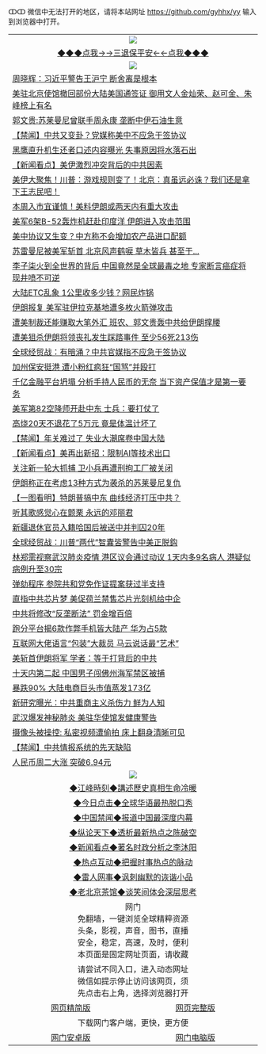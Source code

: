 ↀↀ 微信中无法打开的地区，请将本站网址 https://github.com/gyhhx/yy 输入到浏览器中打开。 

 <table>
  <tr>
    <td colspan="2" align=center><img src="https://github.com/gyhhx/image-upload/blob/master/3t.jpg"></td>
 </tr>
 <tr><td colspan="2" align="center"><a href="https://xball.casa/oo.aspx?name=ogQuit&key=eqxowaguscvmxdgc&from=yy">◆◆◆点我→→三退保平安←←点我◆◆◆</a></td></tr>
  <tr>
    <td colspan="2" align=center><img src="https://cdn.jsdelivr.net/gh/gyoupiodf/im1/%E7%BD%91%E9%97%A8%E6%96%B0%E9%97%BB1.jpg"></td>
 </tr>
<tr><td colspan="2" align="left"><a href="https://xball.casa/oo.aspx?name=c1115375&key=eqxowaguscvmxdgc&from=gy">周晓辉：习近平警告王沪宁 断舍离是根本</a></td></tr>
<tr><td colspan="2" align="left"><a href="https://xball.casa/oo.aspx?name=c1115392&key=eqxowaguscvmxdgc&from=gy">美驻北京使馆撤回部份大陆美国通签证 御用文人金灿荣、赵可金、朱峰榜上有名</a></td></tr>
<tr><td colspan="2" align="left"><a href="https://xball.casa/oo.aspx?name=c1115377&key=eqxowaguscvmxdgc&from=gy">郭文贵:苏莱曼尼曾联手周永康 垄断中伊石油生意</a></td></tr>
<tr><td colspan="2" align="left"><a href="https://xball.casa/oo.aspx?name=c1115400&key=eqxowaguscvmxdgc&from=gy">【禁闻】中共又变卦？党媒称美中不应急于签协议</a></td></tr>
<tr><td colspan="2" align="left"><a href="https://xball.casa/oo.aspx?name=c1115403&key=eqxowaguscvmxdgc&from=gy">黑鹰直升机生还者口述内容曝光 失事原因将水落石出</a></td></tr>
<tr><td colspan="2" align="left"><a href="https://xball.casa/oo.aspx?name=c1115346&key=eqxowaguscvmxdgc&from=gy">【新闻看点】美伊激烈冲突背后的中共因素</a></td></tr>
<tr><td colspan="2" align="left"><a href="https://xball.casa/oo.aspx?name=c1115334&key=eqxowaguscvmxdgc&from=gy">美伊大聚焦！川普：游戏规则变了！北京：真虽远必诛？我们还是拿下王志民吧！</a></td></tr>
<tr><td colspan="2" align="left"><a href="https://xball.casa/oo.aspx?name=c1115305&key=eqxowaguscvmxdgc&from=gy">本周入市宜谨慎！美料伊朗或两天内有重大攻击</a></td></tr>
<tr><td colspan="2" align="left"><a href="https://xball.casa/oo.aspx?name=c1115401&key=eqxowaguscvmxdgc&from=gy">美军6架B-52轰炸机赶赴印度洋 伊朗进入攻击范围</a></td></tr>
<tr><td colspan="2" align="left"><a href="https://xball.casa/oo.aspx?name=c1115348&key=eqxowaguscvmxdgc&from=gy">美中协议又生变？中方称不会增加农产品进口配额</a></td></tr>
<tr><td colspan="2" align="left"><a href="https://xball.casa/oo.aspx?name=c1115414&key=eqxowaguscvmxdgc&from=gy">苏雷曼尼被美军斩首 北京风声鹤唳 草木皆兵 甚至于...</a></td></tr>
<tr><td colspan="2" align="left"><a href="https://xball.casa/oo.aspx?name=c1115350&key=eqxowaguscvmxdgc&from=gy">李子柒火到全世界的背后 中国竟然是全球最毒之地 专家断言癌症将现井喷不可逆</a></td></tr>
<tr><td colspan="2" align="left"><a href="https://xball.casa/oo.aspx?name=c1115293&key=eqxowaguscvmxdgc&from=gy">大陆ETC乱象 1公里收多少钱？网民炸锅</a></td></tr>
<tr><td colspan="2" align="left"><a href="https://xball.casa/oo.aspx?name=c1115408&key=eqxowaguscvmxdgc&from=gy">伊朗报复 美军驻伊拉克基地遭多枚火箭弹攻击</a></td></tr>
<tr><td colspan="2" align="left"><a href="https://xball.casa/oo.aspx?name=c1115318&key=eqxowaguscvmxdgc&from=gy">遭美制裁还能赚取大笔外汇 班农、郭文贵轰中共给伊朗撑腰</a></td></tr>
<tr><td colspan="2" align="left"><a href="https://xball.casa/oo.aspx?name=c1115306&key=eqxowaguscvmxdgc&from=gy">遭美狙杀伊朗将领丧礼发生踩踏事件 至少56死213伤</a></td></tr>
<tr><td colspan="2" align="left"><a href="https://xball.casa/oo.aspx?name=c1115303&key=eqxowaguscvmxdgc&from=gy">全球经贸战：有暗涌？中共官媒指不应急于签协议</a></td></tr>
<tr><td colspan="2" align="left"><a href="https://xball.casa/oo.aspx?name=c1115374&key=eqxowaguscvmxdgc&from=gy">加州保安挺港 遭小粉红疯狂“国骂”并殴打</a></td></tr>
<tr><td colspan="2" align="left"><a href="https://xball.casa/oo.aspx?name=c1115333&key=eqxowaguscvmxdgc&from=gy">千亿金融平台坍塌 分析手持人民币的无奈 当下资产保值才是第一要务</a></td></tr>
<tr><td colspan="2" align="left"><a href="https://xball.casa/oo.aspx?name=c1115410&key=eqxowaguscvmxdgc&from=gy">美军第82空降师开赴中东 士兵：要打仗了</a></td></tr>
<tr><td colspan="2" align="left"><a href="https://xball.casa/oo.aspx?name=c1115355&key=eqxowaguscvmxdgc&from=gy">高烧20天不退花了5万元 竟是体温计坏了</a></td></tr>
<tr><td colspan="2" align="left"><a href="https://xball.casa/oo.aspx?name=c1115380&key=eqxowaguscvmxdgc&from=gy">【禁闻】年关难过了 失业大潮席卷中国大陆</a></td></tr>
<tr><td colspan="2" align="left"><a href="https://xball.casa/oo.aspx?name=c1115328&key=eqxowaguscvmxdgc&from=gy">【新闻看点】美再出新招：限制AI等技术出口</a></td></tr>
<tr><td colspan="2" align="left"><a href="https://xball.casa/oo.aspx?name=c1115390&key=eqxowaguscvmxdgc&from=gy">关注新一轮大抓捕 卫小兵再遭刑拘工厂被关闭</a></td></tr>
<tr><td colspan="2" align="left"><a href="https://xball.casa/oo.aspx?name=c1115364&key=eqxowaguscvmxdgc&from=gy">伊朗称正在考虑13种方式为袭杀的苏莱曼尼复仇</a></td></tr>
<tr><td colspan="2" align="left"><a href="https://xball.casa/oo.aspx?name=c1115300&key=eqxowaguscvmxdgc&from=gy">【一图看明】特朗普搞中东 曲线经济打压中共？</a></td></tr>
<tr><td colspan="2" align="left"><a href="https://xball.casa/oo.aspx?name=c1115402&key=eqxowaguscvmxdgc&from=gy">听其歌感觉心在颤栗 永远的邓丽君</a></td></tr>
<tr><td colspan="2" align="left"><a href="https://xball.casa/oo.aspx?name=c1115370&key=eqxowaguscvmxdgc&from=gy">新疆退休官员入籍哈国后被送中并判囚20年</a></td></tr>
<tr><td colspan="2" align="left"><a href="https://xball.casa/oo.aspx?name=c1115302&key=eqxowaguscvmxdgc&from=gy">全球经贸战：川普“两代”智囊皆警告中美正脱鈎</a></td></tr>
<tr><td colspan="2" align="left"><a href="https://xball.casa/oo.aspx?name=c1115391&key=eqxowaguscvmxdgc&from=gy">林郑需视察武汉肺炎疫情 港区议会通过动议 1天内多9名病人 港疑似病例升至30宗</a></td></tr>
<tr><td colspan="2" align="left"><a href="https://xball.casa/oo.aspx?name=c1115396&key=eqxowaguscvmxdgc&from=gy">弹劾程序 参院共和党免作证提案获过半支持</a></td></tr>
<tr><td colspan="2" align="left"><a href="https://xball.casa/oo.aspx?name=c1115405&key=eqxowaguscvmxdgc&from=gy">直指中共芯片梦 美促荷兰禁售芯片光刻机给中企</a></td></tr>
<tr><td colspan="2" align="left"><a href="https://xball.casa/oo.aspx?name=c1115341&key=eqxowaguscvmxdgc&from=gy">中共将修改“反垄断法” 罚金增百倍</a></td></tr>
<tr><td colspan="2" align="left"><a href="https://xball.casa/oo.aspx?name=c1115294&key=eqxowaguscvmxdgc&from=gy">跑分平台揭6款作弊手机皆大陆产 华为占5款</a></td></tr>
<tr><td colspan="2" align="left"><a href="https://xball.casa/oo.aspx?name=c1115347&key=eqxowaguscvmxdgc&from=gy">互联网大佬语言“包装”大裁员 马云说话最“艺术”</a></td></tr>
<tr><td colspan="2" align="left"><a href="https://xball.casa/oo.aspx?name=c1115357&key=eqxowaguscvmxdgc&from=gy">美斩首伊朗将军 学者：等于打背后的中共</a></td></tr>
<tr><td colspan="2" align="left"><a href="https://xball.casa/oo.aspx?name=c1115399&key=eqxowaguscvmxdgc&from=gy">十天内第二起 中国男子闯佛州海军禁区被捕</a></td></tr>
<tr><td colspan="2" align="left"><a href="https://xball.casa/oo.aspx?name=c1115329&key=eqxowaguscvmxdgc&from=gy">暴跌90% 大陆电商巨头市值蒸发173亿</a></td></tr>
<tr><td colspan="2" align="left"><a href="https://xball.casa/oo.aspx?name=c1115339&key=eqxowaguscvmxdgc&from=gy">新研究曝光：中共重商主义杀伤力 鲜为人知</a></td></tr>
<tr><td colspan="2" align="left"><a href="https://xball.casa/oo.aspx?name=c1115342&key=eqxowaguscvmxdgc&from=gy">武汉爆发神秘肺炎 美驻华使馆发健康警告</a></td></tr>
<tr><td colspan="2" align="left"><a href="https://xball.casa/oo.aspx?name=c1115358&key=eqxowaguscvmxdgc&from=gy">摄像头被操控: 私密视频遭偷拍 床上翻身清晰可见</a></td></tr>
<tr><td colspan="2" align="left"><a href="https://xball.casa/oo.aspx?name=c1115379&key=eqxowaguscvmxdgc&from=gy">【禁闻】中共情报系统的先天缺陷</a></td></tr>
<tr><td colspan="2" align="left"><a href="https://xball.casa/oo.aspx?name=c1115385&key=eqxowaguscvmxdgc&from=gy">人民币周二大涨 突破6.94元</a></td></tr>

 <tr>
   <td colspan="2" align=center><img src="https://cdn.jsdelivr.net/gh/gyoupiodf/im1/jf-1.jpg"></td>
  </tr>
   <tr>
   <td colspan="2" align=center> 
<a href="https://xball.casa/oo.aspx?name=c922850&key=eqxowaguscvmxdgc&from=yy&tag=9877">◆江峰時刻◆講述歷史真相生命冷暖</a><br/>
    </td>
  </tr>
   <tr>
   <td colspan="2" align=center> 
<a href="https://xball.casa/oo.aspx?name=c816850&key=eqxowaguscvmxdgc&from=yy&tag=9877">◆今日点击◆全球华语最热脱口秀</a><br/>
    </td>
  </tr>
  <tr>
  <td colspan="2" align=center>
<a href="https://xball.casa/oo.aspx?name=c816860&key=eqxowaguscvmxdgc&from=yy&tag=99733110">◆中国禁闻◆报道中国最深度内幕</a><br/>
   </tr>
  <tr>
     <td colspan="2" align=center>
<a href="https://xball.casa/oo.aspx?name=c816855&key=eqxowaguscvmxdgc&from=yy&tag=997110">◆纵论天下◆透析最新热点之陈破空</a><br/>
   </tr>
   <tr>
      <td colspan="2" align=center>
<a href="https://xball.casa/oo.aspx?name=c838308&key=eqxowaguscvmxdgc&from=yy&tag=9973110">◆新闻看点◆著名时政分析之李沐阳</a><br/>
   </tr>
   <tr>
     <td colspan="2" align=center>
<a href="https://xball.casa/oo.aspx?name=c816852&key=eqxowaguscvmxdgc&from=yy&tag=9733110">◆热点互动◆把握时事热点的脉动</a><br/>
   </tr>
   <tr>
      <td colspan="2" align=center>
<a href="https://xball.casa/oo.aspx?name=c816694&key=eqxowaguscvmxdgc&from=yy&tag=93310">◆雷人网事◆讽刺幽默的诙谐小品</a><br/>
   </tr>
   <tr>
    <td colspan="2" align=center>
<a href="https://xball.casa/oo.aspx?name=c816650&key=eqxowaguscvmxdgc&from=yy&tag=9973110">◆老北京茶馆◆谈笑间体会深层思考</a><br/>
   </tr>
<tr>
    <td colspan="2" align="center">网门<br/>免翻墙，一键浏览全球精粹资源<br/>头条，影视，声音，图书，直播<br/>安全，稳定，高速，及时，便利<br/>本页面是固定网址页面，请收藏</td>
  <tr>
  <tr>
    <td colspan="2" align="center">请尝试不同入口，进入动态网址<br/>微信如提示停止访问该网页，须<br/>先点击右上角，选择浏览器打开</td>
  <tr>  
  <tr>
    <td align="center"><a href="https://gitcdn.xyz/repo/otiny/up/master/show002.htm">网页精简版</a></td>
    <td align="center"><a href="https://gitcdn.xyz/repo/otiny/up/master/show001.htm">网页完整版</a></td>
  </tr>
  <tr>
    <td colspan="2" align="center">下载网门客户端，更快，更方便</td>
  <tr>
  <tr>
    <td align="center"><a href="https://raw.githubusercontent.com/opipe/up/master/oGatea.apk">网门安卓版</a></td>
    <td align="center"><a href="https://raw.githubusercontent.com/opipe/up/master/oGate.zip">网门电脑版</a></td>
  </tr>

</table>

